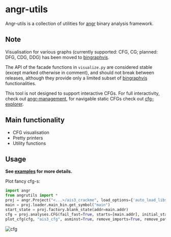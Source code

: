 # angr-utils

Angr-utils is a collection of utilities for [angr](https://github.com/angr/angr) binary analysis framework.

## Note

Visualisation for various graphs (currently supported: CFG, CG; planned: DFG, CDG, DDG) has been moved to [bingraphvis](https://github.com/axt/bingraphvis).

The API of the facade functions in `visualize.py` are considered stable (except marked otherwise in comment), and should not break between releases, although they provide only a limited subset of [bingraphvis](https://github.com/axt/bingraphvis) functionalities.

This tool is not designed to support interactive CFGs. For full interactivity, check out [angr-management](https://github.com/angr/angr-management), for navigable static CFGs check out [cfg-explorer](https://github.com/axt/cfg-explorer).

## Main functionality
* CFG visualisation
* Pretty printers
* Utility functions

## Usage

**See [examples][examples] for more details.**

Plot fancy cfg-s:

```python
import angr
from angrutils import *
proj = angr.Project("<...>/ais3_crackme", load_options={'auto_load_libs':False})
main = proj.loader.main_bin.get_symbol("main")
start_state = proj.factory.blank_state(addr=main.addr)
cfg = proj.analyses.CFG(fail_fast=True, starts=[main.addr], initial_state=start_state)
plot_cfg(cfg, "ais3_cfg", asminst=True, remove_imports=True, remove_path_terminator=True)  
```

![cfg][cfg]

[cfg]: https://raw.githubusercontent.com/axt/angr-utils/master/examples/plot_cfg/ais3_cfg.png
[examples]: https://github.com/axt/angr-utils/tree/master/examples
